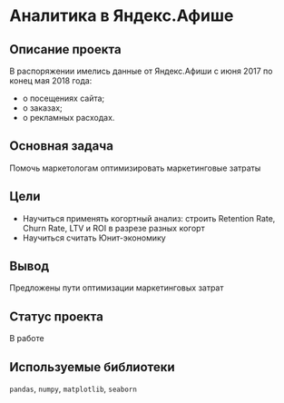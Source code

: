 # Аналитика в Яндекс.Афише

## Описание проекта

В распоряжении имелись данные от Яндекс.Афиши с июня 2017 по конец мая 2018 года:
* о посещениях сайта;
* о заказах;
* о рекламных расходах.

## Основная задача

Помочь маркетологам оптимизировать маркетинговые затраты

## Цели

* Научиться применять когортный анализ: строить Retention Rate, Churn Rate, LTV и ROI в разрезе разных когорт
* Научиться считать Юнит-экономику

## Вывод

Предложены пути оптимизации маркетинговых затрат

## Статус проекта

В работе

## Используемые библиотеки

<code>pandas</code>, <code>numpy</code>, <code>matplotlib</code>, <code>seaborn</code>